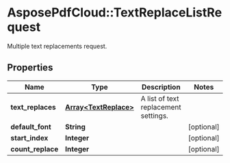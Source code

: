﻿# AsposePdfCloud::TextReplaceListRequest
Multiple text replacements request.

## Properties
Name | Type | Description | Notes
------------ | ------------- | ------------- | -------------
**text_replaces** | [**Array&lt;TextReplace&gt;**](TextReplace.md) | A list of text replacement settings. | 
**default_font** | **String** |  | [optional] 
**start_index** | **Integer** |  | [optional] 
**count_replace** | **Integer** |  | [optional] 


